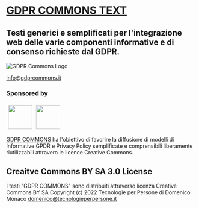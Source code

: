 # [GDPR COMMONS TEXT](https://www.gdprcommons.it)

## Testi generici e semplificati per l'integrazione web delle varie componenti informative e di consenso richieste dal GDPR. 

![GDPR Commons Logo](https://github.com/Tecnologie-per-Persone/GDPR-Commons-icon/blob/main/logo/logo-gdpr-commons-64.png?raw=true)

[info@gdprcommons.it](mailto:info@gdprcommons.it)

### Sponsored by
[<img align="left" style="margin:5px" src="http://cdn.tecnologieperpersone.it/img/dmonaco_happy_hacking.png" height="64" />](https://blog.domenicomonaco.it)

[<img style="margin:5px;" src="http://cdn.tecnologieperpersone.it/img/tecnologie-per-persone-logo.png" height="64" />](https://tecnologieperpersone.it)

[GDPR COMMONS](https://www.gdprcommons.it) ha l'obiettivo di favorire la diffusione di modelli di Informative GPDR e Privacy Policy semplificate e comprensibili liberamente riutilizzabili attravero le licence Creative Commons.

## Creaitve Commons BY SA 3.0 License
I testi "GDPR COMMONS" sono distribuiti attraverso licenza Creative Commons BY SA Copyright (c) 2022 Tecnologie per Persone di Domenico Monaco <domenico@tecnologieperpersone.it>
